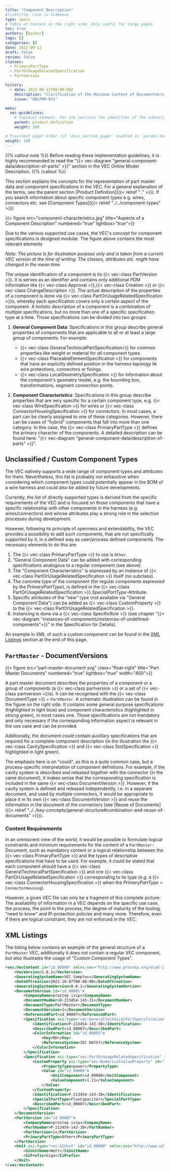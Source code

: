 ```yaml
---
title: "Component Description"
#linktitle: Link in Sidemenu
type: specs
# Table of Content on the right side. Only useful for large pages.
toc: true
authors: [becker]
tags: []
categories: []
date: 2022-09-12
draft: false
review: false
classes:
  - PrimaryPartType
  - PartOrUsageRelatedSpecification
  - PartVersion

history:
  - date: 2022-09-12T00:00:00Z
    description: "Clarification of the Minimum Content of DocumentVersions for Part Master Data."
    issue: "KBLFRM-931"

menu:
  vec-guidelines:
    # Toplevel element. For sub sections the identifier of the subsection
    parent: product-definition
    weight: 100

# Prev/next pager order (if `docs_section_pager` enabled in `params.toml`)
weight: 100
---
```

{{% callout note %}}
Before reading these implementation guidelines, it is highly recommended to read the "{{< vec-diagram "general-component-data/description-of-parts" >}}" section in the VEC Online Model Description.
{{% /callout %}}

This section explains the concepts for the representation of part master data and component specifications in the VEC. For a general explanation of the terms, see the parent section [Product Definition]({{< relref ".." >}}). If you search information about specific component types e.g. wires, connectors etc. see [Component Types]({{< relref "../../component-types" >}})

{{< figure src="component-characteristics.jpg" title="Aspects of a Component Description" numbered="true" lightbox="true">}}

Due to the various supported use cases, the VEC's concept for component specifications is designed modular. The figure above contains the most relevant elements 

_Note: The picture is for illustration purpose only and is taken from a current VEC version at the time of writing. The classes, attributes etc. might have changed in the mean time._ 

The unique identification of a component is its {{< vec-class PartVersion >}}. It is serves as an identifier and contains only additional PDM information like {{< vec-class Approval >}},{{< vec-class Creation >}} or {{< vec-class ChangeDescription >}}. The actual description of the properties of a component is done via {{< vec-class PartOrUsageRelatedSpecification >}}s, whereby each specification covers only a certain aspect of the component. A holistic description of a component is a combination of multiple specifications, but no more than one of a specific specification type at a time. Those specifications can be divided into two groups:

1. **General Component Data**: Specifications in this group describe general properties of components that are applicable to all or at least a large group of components. For example:

    - {{< vec-class GeneralTechnicalPartSpecification>}} for common properties like
      weight or material for *all* component types.
    - {{< vec-class PlaceableElementSpecification >}} for components that have an explicitly defined
      position in the harness topology lik wire protections, connectors or fixings.
    - {{< vec-class LocalGeometrySpecification >}} for information about the
      component's geometry model, e.g. the bounding box, transformations, segment
      connection points.
 
2. **Component Characteristics**: Specifications in this group describe properties that are very specific for a certain component type, e.g. {{< vec-class WireSpecification >}} for wires or {{< vec-class ConnectorHousingSpecification >}} for connectors. In most cases, a part can be clearly assigned to one of these categories. However, there can be cases of "hybrid" components that fall into more than one category. In this case, the {{< vec-class PrimaryPartType >}} defines the primary character of the components. A detailed description can be found here: "{{< vec-diagram "general-component-data/description-of-parts" >}}".


## Unclassified / Custom Component Types 

The VEC natively supports a wide range of component types and attributes for them. Nevertheless, this list is probably not exhaustive when considering which component types could potentially appear in the BOM of a wire harness and could also be added by future developments.

Currently, the list of directly supported types is derived from the specific requirements of the VEC and is focused on those components that have a specific relationship with other components in the harness (e.g. wires/connectors) and whose attributes play a strong role in the selection processes during development.

However, following its principle of openness and extendability, the VEC provides a possibility to add such components, that are not specifically supported by it, in a defined way as user/process defined components. The necessary elements to do this are:

1. The {{< vec-class PrimaryPartType >}} to use is `Other`.
2. "General Component Data" can be added with corresponding specifications analogous to a regular component (see above).
3. The "Component Characteristics" is expressed by an instance of {{< vec-class PartOrUsageRelatedSpecification >}} itself (no subclass). 
4. The concrete type of the component (for regular components expressed by the _PrimaryPartType_), is defined in the {{< vec-class PartOrUsageRelatedSpecification >}}._SpecialPartType_-Attribute.
5. Specific attributes of the "new" type (not available via "General Component Data") can be added as {{< vec-class CustomProperty >}} to the {{< vec-class PartOrUsageRelatedSpecification >}}.
6. Instancing is done via a {{< vec-class SpecificRole >}} (see chapter "{{< vec-diagram "instances-of-components/instances-of-undefined-components">}}" in the Specification for Details).

An example in XML of such a custom component can be found in the [XML Listings](#xml-listings) section at the end of this page.


## `PartMaster` - DocumentVersions

{{< figure src="part-master-document.svg" class="float-right" title="Part Master Documents" numbered="true" lightbox="true" width="400">}}

A part master document describes the properties of a component or a group of
components (a {{< vec-class partversion >}} or a set of
{{< vec-class partversion >}}s). It can be recognised with the {{< vec-class DocumentType >}} = `PartMaster`. A schematic illustration can be found in the figure on the right side. It contains some general purpose specifications (highlighted in light blue) and component characteristics (highlighted in strong green), in most cases one. Those specifications are not mandatory and only necessary if the corresponding information aspect is relevant in the use case and can be provided. 

Additionally, the document _could_ contain auxillary specifications that are
required for a complete component description (in the illustration the
{{< vec-class CavitySpecification >}} and {{< vec-class SlotSpecification >}} highlighted in light green). 

The emphasis here is on "could", as this is a quite common case,
but a process-specific interpretation of component definitions. For example, if  the cavity system is
described and released together with the connector (in the same document), it
makes sense that the corresponding specification is included in the same
{{< vec-class DocumentVersion >}}. However, if the cavity system is defined and released
independently, i.e. in a separate document, and used by multiple connectors, it
would be appropriate to place it in its own {{< vec-class DocumentVersion >}}
and reuse the information in the document of the connectors (see [Reuse of
Documents]({{< relref "../../key-concepts/general-structure#combination-and-reuse-of-documents" >}})).

### Content Requirements

In an omniscient view of the world, it would be possible to formulate logical constraints and minimum requirements for the content of a `PartMaster`-Document, such as mandatory content or a logical relationship between the {{< vec-class PrimaryPartType >}} and the types of descriptive specifications that have to be used. For example, it could be stated that each component should have a {{< vec-class GeneralTechnicalPartSpecification >}} and one {{< vec-class PartOrUsageRelatedSpecification >}} corresponding to its type (e.g. a {{< vec-class ConnectorHousingSpecification >}} when the _PrimaryPartType_ = `ConnectorHousing`).

However, a given VEC file can only be a fragment of this complete picture. The availability of information in a VEC depends on the specific use case, the process, the point in the process, the degree of maturity of the tooling, "need to know" and IP-protection policies and many more. Therefore, even if there are logical constraint, they are not enforced in the VEC.

## XML Listings
The listing below contains an example of the general structure of a `PartMaster` VEC, additionally it does not contain a regular VEC component, but also illustrates the usage of "Custom Component Types". 
```xml
<vec:VecContent id="id_00000" xmlns:vec="http://www.prostep.org/ecad-if/2011/vec">
    <VecVersion>2.0.1</VecVersion>
    <GeneratingSystemName>VEC Samples</GeneratingSystemName>
    <DateOfCreation>2022-10-07T00:00:00</DateOfCreation>
    <GeneratingSystemVersion>0.0.1</GeneratingSystemVersion>
    <DocumentVersion id="id_00001">
        <CompanyName>prostep ivip</CompanyName>
        <DocumentNumber>D-213454-143-31</DocumentNumber>
        <DocumentType>PartMaster</DocumentType>
        <DocumentVersion>1</DocumentVersion>
        <ReferencedPart>id_00007</ReferencedPart>
        <Specification xsi:type="vec:GeneralTechnicalPartSpecification" id="id_00002" xmlns:xsi="http://www.w3.org/2001/XMLSchema-instance">
            <Identification>P-213454-143-30</Identification>
            <DescribedPart>id_00007</DescribedPart>
            <ColorInformation id="id_00003">
                <Key>RD</Key>
                <ReferenceSystem>IEC 60757</ReferenceSystem>
            </ColorInformation>
        </Specification>
        <Specification xsi:type="vec:PartOrUsageRelatedSpecification" id="id_00004" xmlns:xsi="http://www.w3.org/2001/XMLSchema-instance">
            <CustomProperty xsi:type="vec:NumericalValueProperty" id="id_00005">
                <PropertyType>power</PropertyType>
                <Value id="id_00006">
                    <UnitComponent>id_00008</UnitComponent>
                    <ValueComponent>1.21</ValueComponent>
                </Value>
            </CustomProperty>
            <Identification>P-213454-143-30</Identification>
            <SpecialPartType>FluxCapacitor</SpecialPartType>
            <DescribedPart>id_00007</DescribedPart>
        </Specification>
    </DocumentVersion>
    <PartVersion id="id_00007">
        <CompanyName>prostep ivip</CompanyName>
        <PartNumber>P-213454-143-30</PartNumber>
        <PartVersion>1</PartVersion>
        <PrimaryPartType>Other</PrimaryPartType>
    </PartVersion>
    <Unit xsi:type="vec:SIUnit" id="id_00008" xmlns:xsi="http://www.w3.org/2001/XMLSchema-instance">
        <SiUnitName>Watt</SiUnitName>
        <SiPrefix>Giga</SiPrefix>
    </Unit>
</vec:VecContent>
```
